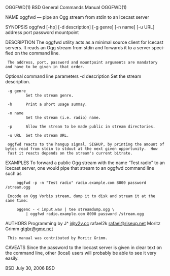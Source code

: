 OGGFWD(1)                                                   BSD General Commands Manual                                                  OGGFWD(1)

NAME
     oggfwd — pipe an Ogg stream from stdin to an Icecast server

SYNOPSIS
     oggfwd [-hp] [-d description] [-g genre] [-n name] [-u URL] address port password mountpoint

DESCRIPTION
     The oggfwd utility acts as a minimal source client for Icecast servers.  It reads an Ogg stream from stdin and forwards it to a server speci‐
     fied on the command line.

     The address, port, password and mountpoint arguments are mandatory and have to be given in that order.

   Optional command line parameters
     -d description
             Set the stream description.

     -g genre
             Set the stream genre.

     -h      Print a short usage summay.

     -n name
             Set the stream (i.e. radio) name.

     -p      Allow the stream to be made public in stream directories.

     -u URL  Set the stream URL.

     oggfwd reacts to the hangup signal, SIGHUP, by printing the amount of bytes read from stdin to stdout at the next given opportunity.  How
     fast it reacts depends on the stream's current bitrate.

EXAMPLES
     To forward a public Ogg stream with the name “Test radio” to an Icecast server, one would pipe that stream to an oggfwd command line such as

         oggfwd -p -n "Test radio" radio.example.com 8000 password /stream.ogg

     Encode an Ogg Vorbis stream, dump it to disk and stream it at the same time:

         oggenc - < input.wav | tee streamdump.ogg \
             | oggfwd radio.example.com 8000 password /stream.ogg

AUTHORS
     Programming by
           J^ <j@v2v.cc>
           rafael2k <rafael@riseup.net>
           Moritz Grimm <gtgbr@gmx.net>

     This manual was contributed by Moritz Grimm.

CAVEATS
     Since the password to the Icecast server is given in clear text on the command line, other (local) users will probably be able to see it very
     easily.

BSD                                                                July 30, 2006                                                               BSD
